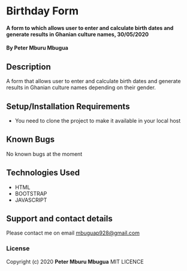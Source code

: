 # Birthday Form
#### A form to which allows user to enter and calculate birth dates and generate results in Ghanian culture names,  30/05/2020
#### By **Peter Mburu Mbugua**
## Description
A form that allows user to enter and calculate birth dates and generate results in Ghanian culture names depending on their gender.
## Setup/Installation Requirements
* You need to clone the project to make it available in your local host
## Known Bugs
No known bugs at the moment
## Technologies Used
* HTML
* BOOTSTRAP
* JAVASCRIPT
## Support and contact details
Please contact me on email mbuguap928@gmail.com
### License
Copyright (c) 2020 **Peter Mburu Mbugua** MIT LICENCE
